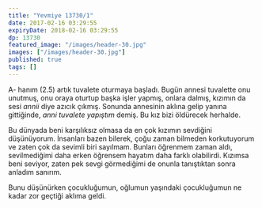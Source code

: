 ```yaml
---
title: "Yevmiye 13730/1"
date: 2017-02-16 03:29:55
expiryDate: 2018-02-16 03:29:55
dp: 13730
featured_image: "/images/header-30.jpg"
images: ["/images/header-30.jpg"]
published: true
tags: []
---
```




A- hanım (2.5) artık tuvalete oturmaya başladı. Bugün annesi tuvalette onu
unutmuş, onu oraya oturtup başka işler yapmış, onlara dalmış, kızımın da sesi
*annii* diye azıcık çıkmış. Sonunda annesinin aklına gelip yanına gittiğinde,
*anni tuvalete yapıştım* demiş. Bu kız bizi öldürecek herhalde. 

Bu dünyada beni karşılıksız olmasa da en çok kızımın sevdiğini
düşünüyorum. İnsanları bazen bilerek, çoğu zaman bilmeden korkutuyorum ve zaten
çok da sevimli biri sayılmam. Bunları öğrenmem zaman aldı, sevilmediğimi daha
erken öğrensem hayatım daha farklı olabilirdi. Kızımsa beni seviyor, zaten pek
sevgi görmediğimi de onunla tanıştıktan sonra anladım sanırım. 

Bunu düşünürken çocukluğumun, oğlumun yaşındaki çocukluğumun ne kadar zor
geçtiği aklıma geldi.


